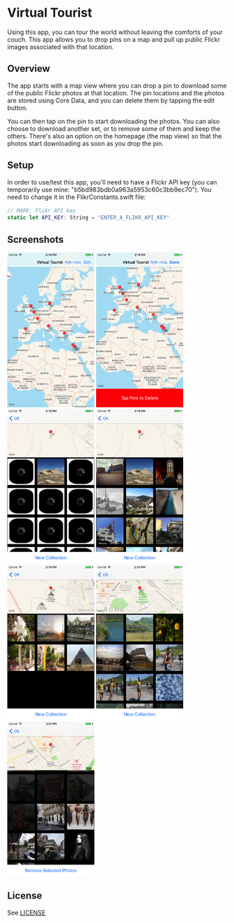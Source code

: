 # Virtual Tourist
Using this app, you can tour the world without leaving the comforts of your couch. This app allows you to drop pins on a map and pull up public Flickr images associated with that location.

## Overview
The app starts with a map view where you can drop a pin to download some of the public Flickr photos at that location. The pin locations and the photos are stored using Core Data, and you can delete them by tapping the edit button.

You can then tap on the pin to start downloading the photos. You can also choose to download another set, or to remove some of them and keep the others. There's also an option on the homepage (the map view) so that the photos start downloading as soon as you drop the pin.

## Setup
In order to use/test this app, you'll need to have a Flickr API key (you can temporarily use mine: "b5bd983bdb0a963a5953c60c3bb9ec70"). You need to change it in the FlikrConstants.swift file:
```swift
// MARK: Flikr API key
static let API_KEY: String = "ENTER_A_FLIKR_API_KEY"
```

## Screenshots
<img src="screenshots/Virtual_Tourist_01.png" width="200"> <img src="screenshots/Virtual_Tourist_02.png" width="200"> <img src="screenshots/Virtual_Tourist_03.png" width="200"> <img src="screenshots/Virtual_Tourist_04.png" width="200"> <img src="screenshots/Virtual_Tourist_05.png" width="200"> <img src="screenshots/Virtual_Tourist_06.png" width="200"> <img src="screenshots/Virtual_Tourist_07.png" width="200"> 

## License
See [LICENSE](LICENSE)
